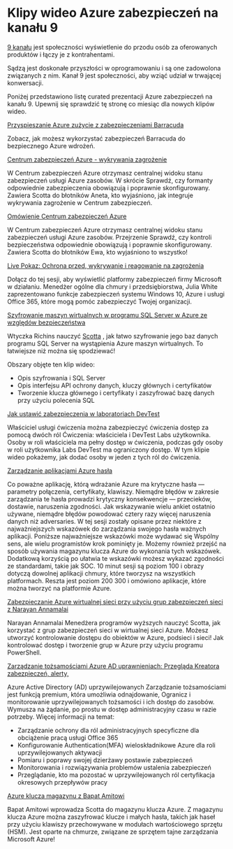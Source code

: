 <properties
   pageTitle="Klipy wideo Azure zabezpieczeń na kanału 9 | Microsoft Azure"
   description="Artykuł zawiera listę curated prezentacji Azure zabezpieczeń na kanału 9. Kanał 9 jest społeczności łączącym osobom używającym oferowanych produktów innym osobom za oferowanych produktów."
   services="security"
   documentationCenter="na"
   authors="TomShinder"
   manager="MBaldwin"
   editor="TomSh"/>

<tags
   ms.service="security"
   ms.devlang="na"
   ms.topic="article"
   ms.tgt_pltfrm="na"
   ms.workload="na"
   ms.date="08/09/2016"
   ms.author="terrylan"/>

# <a name="azure-security-videos-on-channel-9"></a>Klipy wideo Azure zabezpieczeń na kanału 9

[9 kanału](https://channel9.msdn.com/) jest społeczności wyświetlenie do przodu osób za oferowanych produktów i łączy je z kontrahentami.

Sądzą jest doskonałe przyszłości w oprogramowaniu i są one zadowolona związanych z nim. Kanał 9 jest społeczności, aby wziąć udział w trwającej konwersacji.

Poniżej przedstawiono listę curated prezentacji Azure zabezpieczeń na kanału 9. Upewnij się sprawdzić tę stronę co miesiąc dla nowych klipów wideo.

[Przyspieszanie Azure zużycie z zabezpieczeniami Barracuda](https://channel9.msdn.com/events/Microsoft-Azure-Marketplace-ISV-Solutions-Webinar-Series/Webinar-1-Accelerating-Azure-Consumption-with-Barracuda-Security/Webinar-1-Accelerating-Azure-Consumption-with-Barracuda-Security)

Zobacz, jak możesz wykorzystać zabezpieczeń Barracuda do bezpiecznego Azure wdrożeń.

[Centrum zabezpieczeń Azure - wykrywania zagrożenie](https://channel9.msdn.com/Shows/Azure-Friday/Azure-Security-Center-Threat-Detection)

W Centrum zabezpieczeń Azure otrzymasz centralnej widoku stanu zabezpieczeń usługi Azure zasobów. W skrócie Sprawdź, czy formanty odpowiednie zabezpieczenia obowiązują i poprawnie skonfigurowany. Zawiera Scotta do błotników Aneta, kto wyjaśniono, jak integruje wykrywania zagrożenie w Centrum zabezpieczeń.

[Omówienie Centrum zabezpieczeń Azure](https://channel9.msdn.com/Shows/Azure-Friday/Azure-Security-Center-Overview)

W Centrum zabezpieczeń Azure otrzymasz centralnej widoku stanu zabezpieczeń usługi Azure zasobów. Przejrzenie Sprawdź, czy kontroli bezpieczeństwa odpowiednie obowiązują i poprawnie skonfigurowany. Zawiera Scotta do błotników Ewa, kto wyjaśniono to wszystko!

[Live Pokaz: Ochrona przed, wykrywanie i reagowanie na zagrożenia](https://channel9.msdn.com/events/Virtual-Security-Summit/Virtual-Security-Summit-2016/Live-Demo-Protecting-against-Detecting-and-Responding-to-Threats)

Dołącz do tej sesji, aby wyświetlić platformy zabezpieczeń firmy Microsoft w działaniu. Menedżer ogólne dla chmury i przedsiębiorstwa, Julia White zaprezentowano funkcje zabezpieczeń systemu Windows 10, Azure i usługi Office 365, które mogą pomóc zabezpieczyć Twojej organizacji.

[Szyfrowanie maszyn wirtualnych w programu SQL Server w Azure ze względów bezpieczeństwa](https://channel9.msdn.com/Shows/Azure-Friday/Encryption-in-SQL-Azure-for-better-security)

Wtyczka Richins nauczyć [Scotta](https://channel9.msdn.com/Niners/Glucose) , jak łatwo szyfrowanie jego baz danych programu SQL Server na wystąpienia Azure maszyn wirtualnych. To łatwiejsze niż można się spodziewać!

Obszary objęte ten klip wideo:

- Opis szyfrowania i SQL Server
- Opis interfejsu API ochrony danych, kluczy głównych i certyfikatów
- Tworzenie klucza głównego i certyfikaty i zaszyfrować bazę danych przy użyciu polecenia SQL

[Jak ustawić zabezpieczenia w laboratoriach DevTest](https://channel9.msdn.com/Blogs/Windows-Azure/How-to-set-security-in-your-DevTest-Lab)

Właściciel usługi ćwiczenia można zabezpieczyć ćwiczenia dostęp za pomocą dwóch ról Ćwiczenia: właściciela i DevTest Labs użytkownika. Osoby w roli właściciela ma pełny dostęp w ćwiczenia, podczas gdy osoby w roli użytkownika Labs DevTest ma ograniczony dostęp. W tym klipie wideo pokażemy, jak dodać osoby w jeden z tych ról do ćwiczenia.

[Zarządzanie aplikacjami Azure hasła](https://channel9.msdn.com/events/Build/2016/P456)

Co poważne aplikację, którą wdrażanie Azure ma krytyczne hasła — parametry połączenia, certyfikaty, klawiszy. Niemądre błędów w zakresie zarządzania te hasła prowadzi krytyczny konsekwencje — przecieków, dostawie, naruszenia zgodności. Jak wskazywanie wielu ankiet ostatnio używane, niemądre błędów powodować cztery razy więcej naruszenia danych niż adversaries. W tej sesji zostały opisane przez niektóre z najważniejszych wskazówek do zarządzania swojego hasła ważnych aplikacji. Poniższe najważniejsze wskazówki może wydawać się Wspólny sens, ale wielu programistów krok pominięty je. Możemy również przejść na sposób używania magazynu klucza Azure do wykonania tych wskazówek. Dodatkową korzyścią po ułatwia te wskazówki możesz wykazać zgodności ze standardami, takie jak SOC. 10 minut sesji są poziom 100 i obrazy dotyczą dowolnej aplikacji chmury, które tworzysz na wszystkich platformach. Reszta jest poziom 200 300 i omówiono aplikacje, które można tworzyć na platformie Azure.

[Zabezpieczanie Azure wirtualnej sieci przy użyciu grup zabezpieczeń sieci z Narayan Annamalai](https://channel9.msdn.com/Shows/Azure-Friday/Sucruing-your-Azure-Virtual-Network-using-Network-ACLs-with-Narayan-Annamalai)

Narayan Annamalai Menedżera programów wyższych nauczyć Scotta, jak korzystać z grup zabezpieczeń sieci w wirtualnej sieci Azure. Możesz utworzyć kontrolowanie dostępu do obiektów w Azure, podsieci i sieci! Jak kontrolować dostęp i tworzenie grup w Azure przy użyciu programu PowerShell.

[Zarządzanie tożsamościami Azure AD uprawnieniach: Przegląda Kreatora zabezpieczeń, alerty,](https://channel9.msdn.com/Series/Azure-Active-Directory-Videos-Demos/Azure-AD-Privileged-Identity-Management-Security-Wizard-Alerts-Reviews)

Azure Active Directory (AD) uprzywilejowanych Zarządzanie tożsamościami jest funkcją premium, która umożliwia odnajdowanie, Ogranicz i monitorowanie uprzywilejowanych tożsamości i ich dostęp do zasobów. Wymusza na żądanie, po prostu w dostęp administracyjny czasu w razie potrzeby. Więcej informacji na temat:

- Zarządzanie ochrony dla ról administracyjnych specyficzne dla obciążenie pracą usługi Office 365
- Konfigurowanie Authentication(MFA) wieloskładnikowe Azure dla roli uprzywilejowanych aktywacji
- Pomiaru i poprawy swojej dzierżawy postawie zabezpieczeń
- Monitorowania i rozwiązywania problemów ustalenia zabezpieczeń
- Przeglądanie, kto ma pozostać w uprzywilejowanych ról certyfikacja okresowych przepływów pracy

[Azure klucza magazynu z Bapat Amitowi](https://channel9.msdn.com/Shows/Azure-Friday/Azure-Key-Vault-with-Amit-Bapat)

Bapat Amitowi wprowadza Scotta do magazynu klucza Azure. Z magazynu klucza Azure można zaszyfrować klucze i małych hasła, takich jak haseł przy użyciu klawiszy przechowywane w modułach wartościowego sprzętu (HSM). Jest oparte na chmurze, związane ze sprzętem tajne zarządzania Microsoft Azure!
